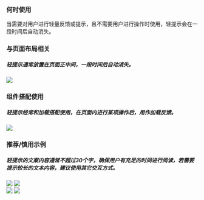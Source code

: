 

### 何时使用

当需要对用户进行轻量反馈或提示，且不需要用户进行操作时使用，轻提示会在一段时间后自动消失。

### 与页面布局相关

##### 轻提示通常放置在页面正中间，一段时间后自动消失。

<div class="legend">
  <div class="item">
    <img src="https://tdesign.gtimg.com/site/design/mobile-guide/toast/toast-1.png" />
  </div>
</div>


### 组件搭配使用

##### 轻提示经常和加载搭配使用，在页面内进行某项操作后，用作加载反馈。

<div class="legend">
  <div class="item">
    <img src="https://tdesign.gtimg.com/site/design/mobile-guide/toast/toast-2.png" />
  </div>
</div>


### 推荐/慎用示例

##### 轻提示的文案内容通常不超过30个字，确保用户有充足的时间进行阅读，若需要提示较长的文本内容，建议使用其它交互方式。

<div class="legend">
  <div class="item">
    <img src="https://tdesign.gtimg.com/site/design/mobile-guide/toast/toast-3.png" />
    <img class="tag" src="https://tdesign.gtimg.com/site/doc/good.png" />
  </div>

  <div class="item">
    <img src="https://tdesign.gtimg.com/site/design/mobile-guide/toast/toast-4.png" />
    <img class="tag" src="https://tdesign.gtimg.com/site/doc/bad.png" />
  </div>
</div>
